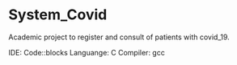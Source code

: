 # System_Covid

Academic project to register and consult of patients with covid_19.

IDE: Code::blocks
Languange: C
Compiler: gcc

